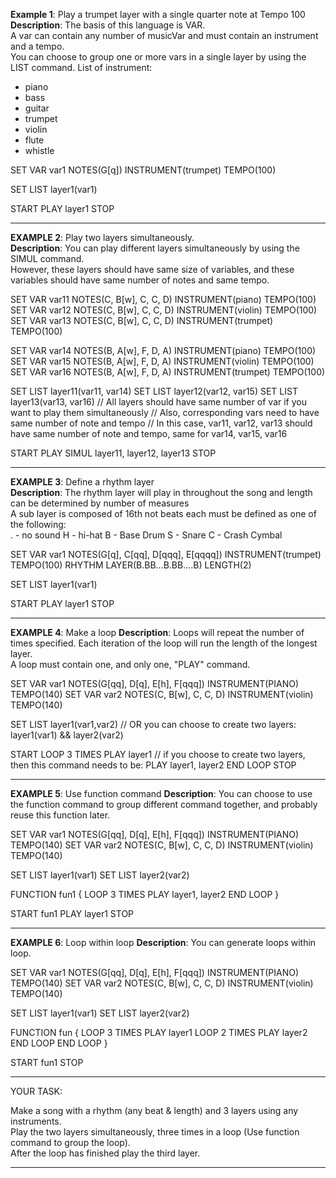 **Example 1**: Play a trumpet layer with a single quarter note at Tempo 100
**Description**: The basis of this language is VAR. <br/>
A var can contain any number of musicVar and must contain an instrument and a tempo. <br/>
You can choose to group one or more vars in a single layer by using the LIST command.
List of instrument: 
- piano
- bass
- guitar
- trumpet
- violin
- flute
- whistle

SET VAR var1 NOTES(G[q]) INSTRUMENT(trumpet) TEMPO(100)

SET LIST layer1(var1)

START
PLAY layer1
STOP

-----------------------------

**EXAMPLE 2**: Play two layers simultaneously. <br/>
**Description**: You can play different layers simultaneously by using the SIMUL command. <br/>
However, these layers should have same size of variables, and these variables should have same number of notes and same tempo.

SET VAR var11 NOTES(C, B[w], C, C, D) INSTRUMENT(piano) TEMPO(100)
SET VAR var12 NOTES(C, B[w], C, C, D) INSTRUMENT(violin) TEMPO(100)
SET VAR var13 NOTES(C, B[w], C, C, D) INSTRUMENT(trumpet) TEMPO(100)

SET VAR var14 NOTES(B, A[w], F, D, A) INSTRUMENT(piano) TEMPO(100)
SET VAR var15 NOTES(B, A[w], F, D, A) INSTRUMENT(violin) TEMPO(100)
SET VAR var16 NOTES(B, A[w], F, D, A) INSTRUMENT(trumpet) TEMPO(100)


SET LIST layer11(var11, var14)
SET LIST layer12(var12, var15)
SET LIST layer13(var13, var16)
// All layers should have same number of var if you want to play them simultaneously
// Also, corresponding vars need to have same number of note and tempo
// In this case, var11, var12, var13 should have same number of note and tempo, same for var14, var15, var16 


START
PLAY SIMUL layer11, layer12, layer13
STOP

-----------------------------

**EXAMPLE 3**: Define a rhythm layer<br/>
**Description**: The rhythm layer will play in throughout the song and length can be determined by number of measures <br/>
A sub layer is composed of 16th not beats each must be defined as one of the following:<br/>
. - no sound
H - hi-hat
B - Base Drum
S - Snare
C - Crash Cymbal

SET VAR var1 NOTES(G[q], C[qq], D[qqq], E[qqqq]) INSTRUMENT(trumpet) TEMPO(100)
RHYTHM LAYER(B.BB...B.BB....B) LENGTH(2)

SET LIST layer1(var1)

START
PLAY layer1
STOP

-----------------------------

**EXAMPLE 4**: Make a loop
**Description**: Loops will repeat the number of times specified. Each iteration of the loop will run the length of the longest layer. <br/>
A loop must contain one, and only one, "PLAY" command.

SET VAR var1 NOTES(G[qq], D[q], E[h], F[qqq]) INSTRUMENT(PIANO) TEMPO(140)
SET VAR var2 NOTES(C, B[w], C, C, D) INSTRUMENT(violin) TEMPO(140)

SET LIST layer1(var1,var2) // OR you can choose to create two layers: layer1(var1) && layer2(var2)

START
LOOP 3 TIMES
PLAY layer1 // if you choose to create two layers, then this command needs to be: PLAY layer1, layer2
END LOOP
STOP

----------------------------

**EXAMPLE 5**: Use function command
**Description**: You can choose to use the function command to group different command together, and probably reuse this function later.

SET VAR var1 NOTES(G[qq], D[q], E[h], F[qqq]) INSTRUMENT(PIANO) TEMPO(140)
SET VAR var2 NOTES(C, B[w], C, C, D) INSTRUMENT(violin) TEMPO(140)

SET LIST layer1(var1)
SET LIST layer2(var2)

FUNCTION fun1 {
    LOOP 3 TIMES
    PLAY layer1, layer2
    END LOOP
}

START
fun1
PLAY layer1 
STOP

----------------------------
**EXAMPLE 6**: Loop within loop
**Description**: You can generate loops within loop.

SET VAR var1 NOTES(G[qq], D[q], E[h], F[qqq]) INSTRUMENT(PIANO) TEMPO(140)
SET VAR var2 NOTES(C, B[w], C, C, D) INSTRUMENT(violin) TEMPO(140)

SET LIST layer1(var1)
SET LIST layer2(var2)


FUNCTION fun {
    LOOP 3 TIMES
        PLAY layer1
        LOOP 2 TIMES
            PLAY layer2
        END LOOP
    END LOOP
}

START
fun1
STOP

----------------------------

YOUR TASK:

Make a song with a rhythm (any beat & length) and 3 layers using any instruments. <br/>
Play the two layers simultaneously, three times in a loop (Use function command to group the loop). <br/>
After the loop has finished play the third layer.

-----------------------------


